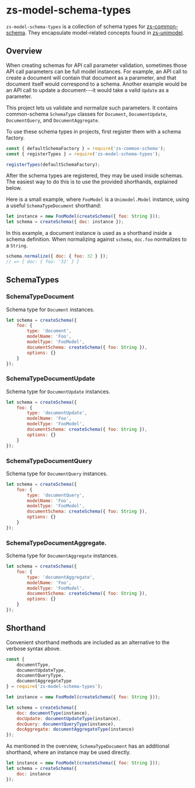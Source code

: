 # zs-model-schema-types

`zs-model-schema-types` is a collection of schema types for [zs-common-schema](https://git.zipscene.com/zsapilibs/zs-common-schema).
They encapsulate model-related concepts found in [zs-unimodel](https://git.zipscene.com/zsapilibs/zs-unimodel).


## Overview

When creating schemas for API call parameter validation, sometimes those API call parameters can be full model instances.
For example, an API call to create a document will contain that document as a parameter, and that document itself would correspond to a schema.
Another example would be an API call to update a document---it would take a valid `Update` as a parameter.

This project lets us validate and normalize such parameters.
It contains common-schema `SchemaType` classes for `Document`, `DocumentUpdate`, `DocumentQuery`, and `DocumentAggregate`.

To use these schema types in projects, first register them with a schema factory.

```javascript
const { defaultSchemaFactory } = require('zs-common-schema');
const { registerTypes } = require('zs-model-schema-types');

registerTypes(defaultSchemaFactory);
```

After the schema types are registered, they may be used inside schemas.
The easiest way to do this is to use the provided shorthands, explained below.

Here is a small example, where `FooModel` is a `Unimodel.Model` instance, using a useful `SchemaTypeDocument` shorthand:

```javascript
let instance = new FooModel(createSchema({ foo: String }));
let schema = createSchema({ doc: instance });
```

In this example, a document instance is used as a shorthand inside a schema definition.
When normalizing against `schema`, `doc.foo` normalizes to a `String`.

```javascript
schema.normalize({ doc: { foo: 32 } });
// => { doc: { foo: '32' } }
```


## SchemaTypes


### SchemaTypeDocument

Schema type for `Document` instances.

```javascript
let schema = createSchema({
	foo: {
		type: 'document',
		modelName: 'Foo',
		modelType: 'FooModel',
		documentSchema: createSchema({ foo: String }),
		options: {}
	}
});
```


### SchemaTypeDocumentUpdate

Schema type for `DocumentUpdate` instances.

```javascript
let schema = createSchema({
	foo: {
		type: 'documentUpdate',
		modelName: 'Foo',
		modelType: 'FooModel',
		documentSchema: createSchema({ foo: String }),
		options: {}
	}
});
```


### SchemaTypeDocumentQuery

Schema type for `DocumentQuery` instances.

```javascript
let schema = createSchema({
	foo: {
		type: 'documentQuery',
		modelName: 'Foo',
		modelType: 'FooModel',
		documentSchema: createSchema({ foo: String }),
		options: {}
	}
});
```


### SchemaTypeDocumentAggregate.

Schema type for `DocumentAggregate` instances.

```javascript
let schema = createSchema({
	foo: {
		type: 'documentAggregate',
		modelName: 'Foo',
		modelType: 'FooModel',
		documentSchema: createSchema({ foo: String }),
		options: {}
	}
});
```


## Shorthand

Convenient shorthand methods are included as an alternative to the verbose syntax above.

```javascript
const {
	documentType,
	documentUpdateType,
	documentQueryType,
	documentAggregateType
} = require('zs-model-schema-types');

let instance = new FooModel(createSchema({ foo: String }));

let schema = createSchema({
	doc: documentType(instance),
	docUpdate: documentUpdateType(instance),
	docQuery: documentQueryType(instance),
	docAggregate: documentAggregateType(instance)
});
```

As mentioned in the overview, `SchemaTypeDocument` has an additional shorthand, where an instance may be used directly.

```javascript
let instance = new FooModel(createSchema({ foo: String }));
let schema = createSchema({
	doc: instance
});
```
